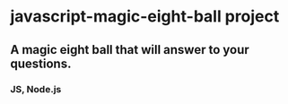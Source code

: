 # javascript-magic-eight-ball project
## A magic eight ball that will answer to your questions.

### JS, Node.js

